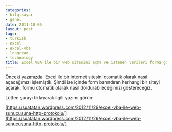 ```yaml
---
categories:
- bilgisayar
- genel
date: 2011-10-05
layout: post
tags:
- turkish
- excel
- excel-vba
- longread
- technology
title: Excel VBA ile bir web sitesini açma ve istenen verileri forma gire
---
```


[Önceki yazımızda](http://suatatan.wordpress.com/2011/05/13/excel-icinde-makro-yazarak-herhangi-bir-internet-sitesini-acmak/ "Excel ile bir internet sitesini açma")  Excel ile bir internet sitesini otomatik olarak nasıl açacağımızı işlemiştik. Şimdi ise içinde form barındıran herhangi bir siteyi açarak, formu otomatik olarak nasıl doldurabileceğimizi göstereceğiz.

Lütfen şurayı tıklayarak ilgili yazımı görün:

[https://suatatan.wordpress.com/2012/11/29/excel-vba-ile-web-sunucusuna-http-protokolu/](https://suatatan.wordpress.com/2012/11/29/excel-vba-ile-web-sunucusuna-http-protokolu/)
